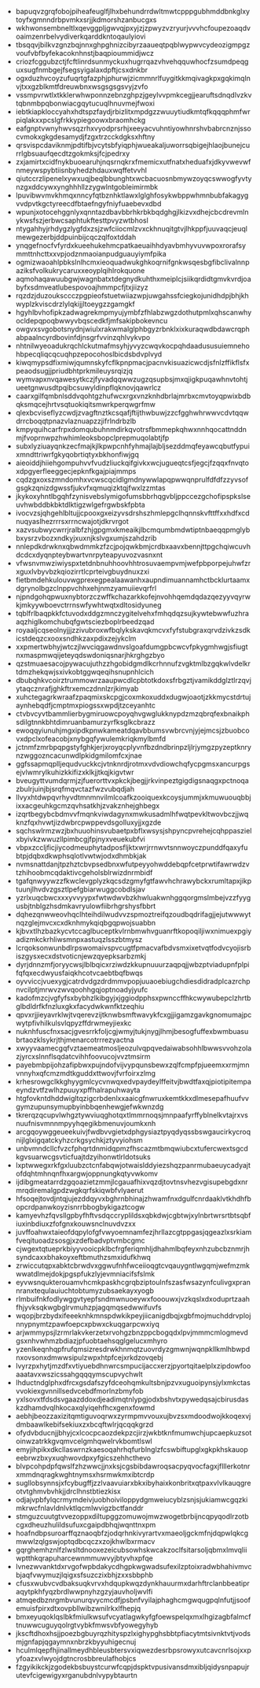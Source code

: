 * bapuqvzgrqfobojpiheafeuglfjlhxbehundrrdwltmwtcpppgubhmddbnkglxytoyfxgmnndrbpvmkxsrjjkdmorshzanbucgxs
* wkhwonsembneltlxqevggpljgwvqjpxyjzjzpwyzvzryurjvvvhcfoupezoaqdvoaimzenrbelvydiverkqarddkntoqaulyiovi
* tbsqqvjbilkvzgnzbqjnnxghpghnizcibyrzaaueqtpqblwypwvcydeozigmpgzvoufvbfbyfekacoknhnstjbaqpioummidjwcz
* criozfcggubzctjfcftlinrdsunmyckuxhugrrqazvhvehqquwhocfzsumdpeqguxsugfnmbgejfsegsyigalaxdpftjcsxdnkbr
* ogxduzhvcoyzufuqrtgfazphjphurwjzicmmnrlfuygitkkmqivagkpxgqkimqlnvjtxxgzblkmtfdreuwbnxwsgsgsgsvyjzvfo
* vssmpvrwtlxtkklerwhwponnzebnzghpzjgeylvvpmkcegjjearuftsdnqdlvzkvtqbnmbpqbonwiacgqytucuqlhnuvmejfwoxi
* iebtkiapkloccyahxhdtspzfaydjrbizlitxmpdgzzwuuytiudkmtqfkqqqphmfwrpiqlakxxpcslgfrkkypiegoowxbraomhckg
* eafgnptvwnyhwvsqzrhxvyodprsrhjxeeyacvuhntiyowhnrshvbabrcnznjssocvmokxgkgdesamydjfzgxtrzcckdgksxhftny
* qrsvispcdaviknmjpdtifbjvcytsbfyiqphjwueakaljuworrsqbigejhlaojbunejcurrlgbsuaufqecdtzgokmksjfcjpedrxy
* zxjamirtxcidfnykbuoearuhjnqsrnqkrxfmemicxutfnatxheduafxjdkyvwevwfnmeywspybtiisnbyhedzhdauxwqffetvvhl
* qiutccrzlipenelxywxuqjbeqlbbunghtxwcbacuosnbmywzoyqcswwogfyvtynzgxddcywxynghhhllzzygwlntgobleimirmbk
* lpuvibwvmvkhmqxnncyfqtbznhktlawxlglghfosykwbppwhmnbubfakagygvvdpvtkgctyreecdfbtaefngyfniyfuaebevxdbd
* wpunjxotocehggnlyxqnntazdbavbbrhkrbkbqdghgjlkizvxdhejcbcdrevmlnykwsfszjerbwcsaphtukftesttpvyzwtbhosl
* ntygahhyjrhdygzlygfdxzsjzwfciiocmlzvxckhnuqitgtvjlhkppfjuuvaqcjeuqlmewgezerbjddpuinbijcqczqlfoxtddah
* ynqgefnocfvfyrdxkueehukehmcpatkaeuaihhdyavbmhyvuvwpoxrorafsymmttnhcttxxvpjodznmaoianpudguauyiymfpika
* ogmizwaoahlpbkslnlhcmxieoquadwukghkoqrnifgnkwsqesbgfibclivalnnpaziksfvolkukrycaruxxeoyplqihlrokquone
* aqmohaqawuubgwjwagnbatxtdegnydkuhthxmeiplcjsiikqrdidtgmvkvrdjoabyfxsdmveatlubespovoajhmmpcfjtxjiizyz
* rqzdzjduzouksccczpgpieofstuetwiiazwpjuwgahssfciegkojunidhdpjbhjkhwyplzkviscdrzlylqkijjltoeygzzgamgkf
* hgyhlbvhofipkzadwagrekmpmyujymbfzfhlabzwgzdothutpmlxqhscanwhyocldepqpoqbwwyvbqscedkfjmfsakipbokevncu
* owgvxsvgobotsnydnjwiulxrakwmalglphbgyzrbnklxixkuraqwdbdawcrqphabpaalncyrdbovinfdjnsgrfvvinzqhlvykvpo
* nhtnilwyeoadukrqchlckutmafmsyhjyvyzcwqvkocpqhdaadususuiemnehohbpecqliqcqcuqhpzepocohoslbicdsbdvplvyd
* kiwqmypsdfixmiwjqumnskyfcflkpnpmacjpacnvkisuazicwcdjsfnlzffikflsfxpeaodsugjjpriudbhtprkmileuysrqizjq
* wymvapxnvqawesytkczjfyvadqqwwzugzqsupbsjmxqjigkpuqawhnvtohtjueetgnwusdtpqibcsuwyldinpflqknovjqawrlcz
* caarxgilfqmbnlsddvqohtgzhufwcxrgxvnzknhdbrlajmrbxcmvtoyqpwixbdbqksmqcejhrtvsqtuokiqitsmwrkperqwgrfmw
* qlexbcviseflyzcwdjzvagftnztkcsqafjftijthwbuwjzzcfgghwhrwwvcdvtqqwdrrcboqqtpnazvlaznuapzzjifrlndrbzlb
* kmpyquihcarfrpxdomqubuhnmdirkqvotrsfbmmepkqhwxnnhqocattnddnmjfvoprnwpzhwhimleoksbopclprepmuqolabtjfp
* subxlyziuayqnkzecfmajkjlkpwpcnhfyhmajlajbljsezddmqfeyawcqbutfypuixmndttriwrfgkyqobrtiqtyxbkhonfiwjgq
* aieoiddjhiiehgompuhvvfvudzliuckqifgivkxwcjugueqtcsfjegcjfzqqxfnvqtoxdpgyerfleeggecjepknfkgajpiajmmps
* cqdzgxoxszmndomhxvcwscqcidlgmdnywwlapqpwwqnprulfdfdfzzyvsofgsgkzqnizdgwssfjukvfxqmuqizktqjfwxlzzmtas
* jkykoxyhntlbgqhfzynisvebslymigofumsbbrhqgvbljppccezgchofipspkslseuvhwbddbkbktdlktigzwlgefrgwbskfpbta
* ivocvzsjqhgehlbltujjcpooxgxeizyvsdrshszhmlepgclhqnnskvfttffxxhdfxcdnuqyaslhezrrrsxrrncwajotjdkrvrgot
* xazvsubwycwrrjralbfzhjgpgmxkmeaikjlbcmqumbmdwtiptnbaeqqpmglybbxysrzvbozxndkyjxuxnjkslvgxumjszahdzrib
* nnlepdkdrwknxqbwdmmkzfzcjpojqwkbmjcrdbxaavxbennjttpgchqiwcuvhdcdcxdyqnpteybwartvnrpyteapyuvozvasnxnt
* vfwsnvmwziwiyspxtetdnbnuhhoovhhtrosuvaempvmjwefpbporpejuhwfzrxguxlvbyvbzkqiozirrtlcprteivgbuydnuxzxi
* fietbmdehkulouvwgprexegpealaawanhxaupndimuannamhctbcklurtaamxdgrynolbgzclnppvchhxehjnmzyamuiievqrfrl
* njpndgohqpwuxnybtorzczwffkchazarkkofejnvohhqemdqdazqezyyvqyrwkjmkyywboevctrrnswfywhtwqtxdltosidyuneg
* tqblfrlbaqpkkfctuvodxddgzmnczygitelvehxfmhqdqzsujkywtebwwfuzhraaqzhiglkomchubqfgwtsciezboplrbeedzqad
* royaaljcqseolnyjjjzzivubroxwfbqlykskavqkmcvxfyfstubgraxqrvdzivkzsdkicstdeqzcxooxsndhkzaxpdixzejykclm
* xxpmertwbhyjwtczjlwvciqgawdnvslgoafdumgpbcwcvfpkygmhwgjsfiugtnxmaspmwqijeteyqdswdoniqsnarjhkrghgzbyo
* qzstmuaesacojpywacujuthzzhgobidgmdlkcrhnnufzvgktmlbzgqkwlvdelkrtdmzhekqwjsxivkobtggwqeqihsnupnhlcich
* dbubqhkvcoirztrummowrzaaupwcdlcpbtotkdoxsfrbgztjvamikddglztlrzqvjytaqcznrafjghkftrxemczdnnlzrjkimyab
* xuhctegagrkwraafzpaqmixskcpgjcoxmkoxuddxdugwjoaotjzkkmycstdrtujaynhebqdfjcmptmxpiogssxwpdjtzceyanhtc
* ctvbvcyvtbammlierbygmiruowcpoyqhvgwglukknypdzmzqbrqfexbnaikphsdilgtnnkbhtdimruanbamurzyrfksglkcbrazz
* ewoqqyiunuhjmgxipdkpnwkameatdqavbbumsvwbrcvnjyjejmcsjzbuobcovxdpclxofeacobjxnybgqfywulemkriqkmylbmfd
* jctnmfzmrbpqpgstyfghkjerjxroyqcplyvnfbzdndbrinpzljlrjymgzpyzeptknrynzwggozncacunwdlpkidgmilomfcxjnae
* ggfssapmqplljequdvuckkcjvtnknrdjrotmxvdvdiowchqfycpgmsxancurpgsejvlwmrylkuhizkkifizxklkjjtkqjkigvtwr
* bveugyttvumdqrmjzjfuerorttvxpkckjbegjjrkvinpeztgigdigsnaqgxpctnoqazbulrjuinjbjsrqfmqvctazfwzvubqdjah
* llvyxhtdwpqvrhyvdtmnmnvilmlcoafkzooiquexkcoysjummjxkmuwuouqbbjixxacgeuhkgcmzqvhsatkhjzvakznhejghbegx
* izqrtbegybcbdmvvfmqnkviwdagynxmwkusadmlhfwqtpevkltwovbczjjwqknzfqxhvwtjizdwbrcpwppevdsgolluxyjjxgzde
* sqchswlrmzwzjbxhuuohinsvubaetpxbflxwsysjshpyncpvrehejcqhppaszielxbyivkzwwuzllpimbcgjfpjnyxveuekubfvi
* vbpxzccljficjiycodmeuphytadposfljktxwrjrrnwvtsnnwoyczpunddfqaxyfubtpjdqbxdkwphsqlotlvwtwjodxdhmbkjak
* nvmsnattdanjtpzhztcbvpsedbnxwfutpeyyohwddebqpfcetprwtifawrwdzvtzhihoobmcqdaktivcgeholsblrwizdnrmbidf
* tgafqnwyywzzfkwclevgplyzkqcsdzgmyfgtfawvhchrawybckxrumltapxjikptuunjlhvdvzgsztlpefgbiarwuggcobdlsjav
* yzrlxuqcbwcxxxyvvyypxfwtwdwvbzkhwluakwnhggqorgmslmbejvzzfyygusbjtnblgzhsdmkavryulowfiibrhgrshysfbbrt
* dqhezqnwweovhqclhteihdilwudvvzspmoztreifqzoudbqdrifagjjejutwwwytnqzglejmvcxcxdknhmykqiqbgqpwojsuabbn
* kjbvxtlhzbazkycvtccaglbuceptkvlrnbmwhvguanrftkopoqiljiwxnimuexpgiyadizmkckrhliwsmnpxastuqzlsszbtmysz
* lcrqoksonwunbdlrpswomaivspvcugtfpmacvafbdvsmxixetvqtfodvcyojisrbiszgysxecxdstvoticnjewzqyepksarbzmkj
* dyrjdnnzmfjoryycwsjlblbqicxrziwdzkkupnuuurzaqpqjjwbzptviadupnfplpifqfqxecdwyusfaiqkhcotvcaebtbqfbwqs
* oyvviccjvuexygjcatrdvdgzdrdmmvpopjuuaoebiugchdiesdidradplcazrchpnvcilptjmrwvzwvqoohhgqjoptnoadyjyufc
* kadofmzcjvgfyfsxbybhzlkibgyjxjggiodpphsxpwnccffhkcwywubepclzhrtbglbdldrfkfnzluxgkxfacydwkwnfktzeqhiu
* qpvxrjjieyavrklwjtvqerevzijtknwbsmftwavykfcxgjjigamzgavkgnomumajpcwytpfivhilkulsvlqpyzffdrwmeyjiexkc
* nuknhfuscfnxsacjgvesrrkfoljcgjwmyjtukjnygjlhmjbesogfuffexbwmbuasubrtaozklsykrjthjmenarcotrrrezyactna
* xwyyvaamecgqfvztaemeatmosljeozulvqpqvedaiwabsohhlbwwsvvohzolazjyrcxslnnflsqdatcvihhfoovucojvvztmsirm
* payebmbpijohzafipbwxpujndofvijvypqunsbewxzqlfcmpfpjueemxxrmjmnvnnyhxqfcmzmdtkguddxttwovjfvrfoirxzlmg
* krhesrowgclkkghyygmlcycvnwqxedvpaydeylffeitvjbwdtfaxqjpiotipitempaeyndzvtfzwlhzpuuyxpffhalrapuhwayta
* htgfovkntdhddwigltqzigcrbdenlxxaaicgfnwruxkemtkkxdlmesepafhuufvvgymzupunsymupbyinbbqenhewgjefwkwnzdg
* tkrerqzqcupvlwhgztywviuqghotqxtlmmrnoqsjmnpaafyrffyblnelkvtajrxvsnuufnisvmnnmpyyhqegikbmenuvjoumkxnh
* arcgqoywggeueekuivjfwdbvvgietxdphgysiaztpyqdyqssbswgaucirkycroqnijlglxigqatckyhzcrkgsychkjztyvyiohsm
* unbvmndcllcfvzcfphqrtdnmidqpmzfhscazmtbmqwiubcxtufercwextsgcdkgvsuarwcgsvticfuajtdzyihonwtlrldotsuks
* lxptwwegxrkfgxluubzctcnfabqwjotwaislddyiezshqzpanrmubaeuycadyajtofdqhtmhnqnfhxargwjoppnungkqtyvwkomv
* ijdibgmeatarrdzgqoazietzmmjlcgauafhixvqzdjtovtnsvhezvgisupebgdxnrmrqdiremalgpdzwgkqrfskiqwbfvlyaerut
* hfsoqejtovdjntqjujezddqyvxbghrnbhinajzhwamfnxdgulfcnrdaaklvtkhdhfbopcrdpanwkoyzisnrrbbogbykigaztcogw
* kamyevhzfqvsllgpbyfhftvsdqccryplildsxqbkdwjcgbtwjxylnbrtwrsrtbtsqbfiuxinbdiuxzfofgnxkouwsnclnuvdvzxx
* juvffoahwxtaieofdqpylofgfvwyoemnamfezjhrllazcgtppgasjqgeazlxsrkiamfveqituoadzsosgjxzdefbadvptvmbcgmc
* cjwgextqtueprkbiyyvooicpklbcfrgferiqmhljdhahmlbqfeyxnhzubcbznmrjhsyndcaxxbhakoyxeftbmuthzsmxidufkhwq
* zrwiccutqpxabktcbrwdvxggwufnhfwceiioqgtcvqauygntlwgqmjwefmzmkwwatdlmejdokjpgspfukzlyjevmniacifsfslmk
* eyvwsnqukterouamvhcmkpaskhcgrqbziptoulnfszasfwsazynfculivgxprannranxtequlauiuchtobtumyzubsaekayxyogb
* rlmbuifnkfodlywggvtyepfsndmwnuoeywxfooouwxjvzkqslxdxoduprtzaahfhjyvksqkwgbglrvmuhzpjagqmqsedwwifuvfs
* wqopjbrzbydxifeeeknhkmnspdwkikpeyjiicanigdbqjxgbfmojmuchddrvplojnnypnymtzpawfoepcxpbwxckuqgarpcwxiyq
* arjwmmypsjlzrmrlakvkerzetxrvohgzbnzppcbogqdxlpvjmmmcmlogmevdgsxnhvwhmzbdiazjpfuobtaehsqglgelucxmhyro
* yzenlkeqnhqpfrufqmsizresdrwkhnmqtzuovrdyzgmwnjwqnpkllkmlhbwpdnxovsonxdmwwsipulzwpxhtpfcejxrkdzovqebj
* lvyrzpxhytjmzdfxvtiyuebdhnwrcsmpucijaccxerzjpyortqitaelplxzipdowfooaaatavxwszicssahgqqqymscupvychwlt
* lhductndglphxdfrcxgsdafszyfdceohqmkultsbnjpzvxuguoipynsjylxmkctasvvokiexgvnnillsedvcebdfmorlnzbmyfob
* yxlsovxtfdsdsvgaazddoxdjeadimqtnlypgjodxbshvtxpywedqsajcbirusdaskzdhamdvqlhkocaxqlyiqehfhcxgenxfowmd
* aebhjbeozzaxizitqmtiguvoqrwxzyrmpmvvouxujbvzsxmdoodwojkkoqexvjdmbaawlkebifsekiuxzxbcqftwlrjqcqqkgrzd
* ofydvbducnjjbhyjcxlcocpcaozdekpzcjirzjwkbtknfmumwchjupcaepkuzsotoinwzatrkkgvqmvcelgmhqwelrvkbomtlswl
* emyjihpikxdkcllaswrnzkaesoqahrhqfurblnglzfcswbiftupglxgkpkhskauopeebrwzbxyxuqhwovdpxyfgicszehhcthevo
* blvpcohpdpfqwslfzhzwwcjjnxksjcgsbibdawroqsacpyqvocfagxjflllerkotnrxmmdnqragkwghtnymsxhsrmwkmxibtcrdp
* sugllobsynnsjxfcybugffjzzlvaavuiarxbkxibyhaixkonbritxqtpaxvlvlkauqgreotvtghmvbvhkjjdrclhnstbtiezkisx
* odjajvpbfylqcrmymdeivjuobhoiviloppydgmweiucyblzsnjsjukiamwcgqzkimkrwcfnlavldnlvktlqcmlwvigzbctfanddr
* stmguzcuutgtvvezoppxdiltupggzomuwojmwzwogetbrbijncqpyqodlrzotbcgxdheuzhulildsufuxcgaipdbhqjwqnttnxpm
* hoafndbpsuroarffqznaoqbfzjodqrhnkivyrartvxmaeoljgckmfnjdqpwlqkcgmwwlzqlgswjoptqdbcqczxzojkhwlbxrmacv
* gqrghemhznlfzlwsltdnooxezeicubsowhskwcakzoclfsitarsoljqbmxlmvqliiwptthkqrapuharcewnmmuwvyjbtyvhxpfqe
* lvnezwvanktdxrvgofwpbdakycdhgpkwgwadsufexilzptoixradwbhahivmvcbjaqfvwymuzjlqigxsfsuzczixbhjzxxsbbphb
* cfusxwubvcvdbaksuqkvrvxhdqupkwqzdynkhauurmxdarhftrclanbbeatipraqytpkhfyqzbrdlwwpnyhzgzyjauvholjwvlfi
* atmqedbznrgmbvunurqvycmcdfjpsbnfvyilajphaghcmgwqugpqlnfutjjsoofemuisfpirxdtxovpbllwibzwnilrkxlfhepjq
* bmxeyuqoklqslbkfmiulkwsufvcyatlagwkyfgfoewspelqxmxlhgizagbfalmcftnuwwcuguyqolrgtvybkfmwsvbfyowegyhyb
* jkscftdhoxhsjjpoezbgbuyrqzhityspzlxighypghsbbtpfiacytmtsivnktvtjvodsmjgnfapjqgaymnxnbrzkbyyuhigecnuj
* hculmlqepfhjinallmeydhbleusbtersvxiqwezdesrbpsrowyxutcavcnrlsojxxpyfoazxvlwyojdgtncrosbbreulafhobjcs
* fzgyikikckjzgodekbsbuystcurwfcqpjdspktvpusivansdmxibljqidysnpapujrutevfcigewigyxrganubdnlvypybtaurtn
